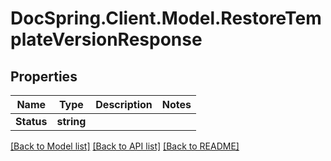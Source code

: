 # DocSpring.Client.Model.RestoreTemplateVersionResponse

## Properties

Name | Type | Description | Notes
------------ | ------------- | ------------- | -------------
**Status** | **string** |  | 

[[Back to Model list]](../README.md#documentation-for-models) [[Back to API list]](../README.md#documentation-for-api-endpoints) [[Back to README]](../README.md)

